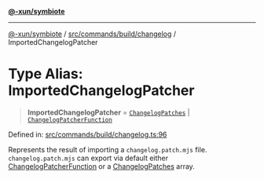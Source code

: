 [**@-xun/symbiote**](../../../../../README.md)

***

[@-xun/symbiote](../../../../../README.md) / [src/commands/build/changelog](../README.md) / ImportedChangelogPatcher

# Type Alias: ImportedChangelogPatcher

> **ImportedChangelogPatcher** = [`ChangelogPatches`](ChangelogPatches.md) \| [`ChangelogPatcherFunction`](ChangelogPatcherFunction.md)

Defined in: [src/commands/build/changelog.ts:96](https://github.com/Xunnamius/symbiote/blob/79d395cced979d17188580f3f3b776aa6e57df18/src/commands/build/changelog.ts#L96)

Represents the result of importing a `changelog.patch.mjs` file.
`changelog.patch.mjs` can export via default either
[ChangelogPatcherFunction](ChangelogPatcherFunction.md) or a [ChangelogPatches](ChangelogPatches.md) array.
